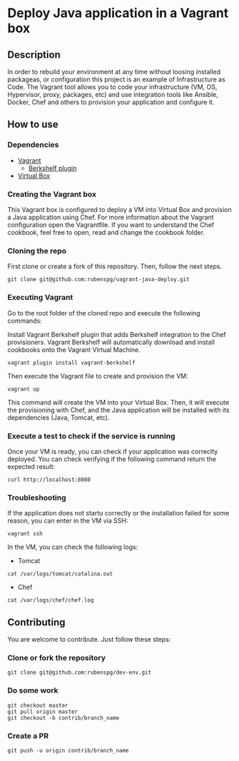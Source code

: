 # Deploy Java application in a Vagrant box

## Description

In order to rebuild your environment at any time without loosing installed packageas, or configuration this project is an example
of Infrastructure as Code.
The Vagrant tool allows you to code your infrastructure (VM, OS, Hypervisor, proxy, packages, etc) and use integration tools like
Ansible, Docker, Chef and others to provision your application and configure it.

## How to use

### Dependencies

* [Vagrant](https://www.vagrantup.com/)
  * [Berkshelf plugin]()
* [Virtual Box](https://www.virtualbox.org/)

### Creating the Vagrant box

This Vagrant box is configured to deploy a VM into Virtual Box and provision a Java application using Chef.
For more information about the Vagrant configuration open the Vagrantfile.
If you want to understand the Chef cookbook, feel free to open, read and change the cookbook folder.

### Cloning the repo

First clone or create a fork of this repository. Then, follow the next steps.

```
git clone git@github.com:rubenspg/vagrant-java-deploy.git
```

### Executing Vagrant

Go to the root folder of the cloned repo and execute the following commands:

Install Vagrant Berkshelf plugin that adds Berkshelf integration to the Chef provisioners.
Vagrant Berkshelf will automatically download and install cookbooks onto the Vagrant Virtual Machine.
```
vagrant plugin install vagrant-berkshelf
```

Then execute the Vagrant file to create and provision the VM:

```
vagrant up
```

This command will create the VM into your Virtual Box. Then, it will execute the provisioning with Chef, and the Java application will be installed with its dependencies (Java, Tomcat, etc).

### Execute a test to check if the service is running

Once your VM is ready, you can check if your application was correclty deployed. You can check verifying if the following command return the expected result:

```
curl http://localhost:8080
```

### Troubleshooting

If the application does not startu correctly or the installation failed for some reason, you can enter in the VM via SSH:

```
vagrant ssh
```

In the VM, you can check the following logs:

* Tomcat
```
cat /var/logs/tomcat/catalina.out
```

* Chef
```
cat /var/logs/chef/chef.log
```

## Contributing

You are welcome to contribute. Just follow these steps:

### Clone or fork the repository

```
git clone git@github.com:rubenspg/dev-env.git
```

### Do some work

```
git checkout master
git pull origin master
git checkout -b contrib/branch_name
```

### Create a PR
```
git push -u origin contrib/branch_name
```
